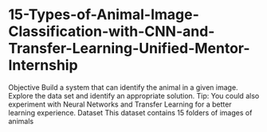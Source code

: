 # 15-Types-of-Animal-Image-Classification-with-CNN-and-Transfer-Learning-Unified-Mentor-Internship
Objective Build a system that can identify the animal in a given image. Explore the data set and identify an appropriate solution. Tip: You could also experiment with Neural Networks and Transfer Learning for a better learning experience. Dataset This dataset contains 15 folders of images of animals
